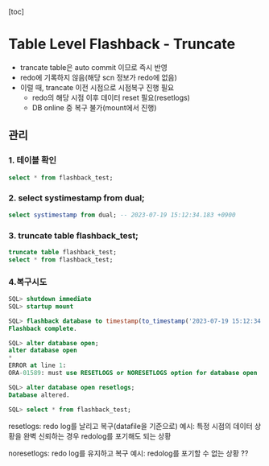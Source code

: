 [toc]

# Table Level Flashback - Truncate

- trancate table은 auto commit 이므로 즉시 반영
- redo에 기록하지 않음(해당 scn 정보가 redo에 없음)
- 이럴 때, trancate 이전 시점으로 시점복구 진행 필요
  - redo의 해당 시점 이후 데이터 reset 필요(resetlogs)
  - DB online 중 복구 불가(mount에서 진행)

## 관리

### 1. 테이블 확인

```sql
select * from flashback_test;
```

### 2. select systimestamp from dual;

```sql
select systimestamp from dual; -- 2023-07-19 15:12:34.183 +0900
```

### 3. truncate table flashback_test;

```sql
truncate table flashback_test;
select * from flashback_test;
```

### 4.복구시도

```sql
SQL> shutdown immediate
SQL> startup mount

SQL> flashback database to timestamp(to_timestamp('2023-07-19 15:12:34', 'YYYY-MM-DD HH24:MI:SS'));
Flashback complete.

SQL> alter database open;
alter database open
*
ERROR at line 1:
ORA-01589: must use RESETLOGS or NORESETLOGS option for database open

SQL> alter database open resetlogs;
Database altered.

SQL> select * from flashback_test;
```

resetlogs: redo log를 날리고 복구(datafile을 기준으로)
예시: 특정 시점의 데이터 상황을 완벽 신뢰하는 경우 redolog를 포기해도 되는 상황

noresetlogs: redo log를 유지하고 복구
예시: redolog를 포기할 수 없는 상황 ??



